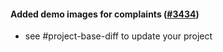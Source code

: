 #### Added demo images for complaints ([#3434](https://github.com/shopsys/shopsys/pull/3434))

-   see #project-base-diff to update your project
